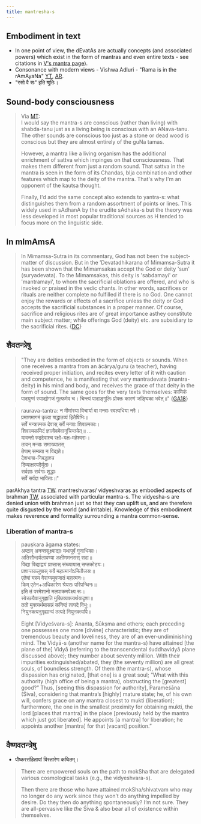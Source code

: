 ```yaml
---
title: mantresha-s
---
```


## Embodiment in text
- In one point of view, the dEvatAs are actually concepts (and associated powers) which exist in the form of mantras and even entire texts - see citations in [V's mantra page](/mantra/)).
- Consonance with modern views - Vishwa Adluri - "Rama is in the rAmAyaNa" [YT](https://twitter.com/agnimaan/status/1047594919085264896), [AR](https://archive.org/details/hindu-sanskrit-lectures/20180929-0001-ThinkOlio+_+Time%2C+Desire+and+Action+-+Ramayana+and+The+Cosmic+Game.mp3).
- "रसो वै सः" इति श्रुतिः।

## Sound-body consciousness
> Via [MT](https://twitter.com/blog_supplement/status/1276021150229901312):  
> I would say the mantra-s are conscious (rather than living) with shabda-tanu just as a living being is conscious with an ANava-tanu. The other sounds are conscious too just as a stone or dead wood is conscious but they are almost entirely of the guNa tamas.
>
> However, a mantra like a living organism has the additional enrichment of sattva which impinges on that consciousness. That makes them different from just a random sound. That sattva in the mantra is seen in the form of its Chandas, bIja combination and other features which map to the deity of the mantra. That's why I'm an opponent of the kautsa thought. 
>
> Finally, I'd add the same concept also extends to yantra-s: what distinguishes them from a random assortment of points or lines. This widely used in sAdhanA by the erudite sAdhaka-s but the theory was less developed in most popular traditional sources as H tended to focus more on the linguistic side. 

## In mImAmsA
> In Mimamsa-Sutra in its commentary, God has not been the subject-matter of discussion. But in the ’Devatadhikarana of Mimamsa-Sutra it has been shown that the Mimamsakas accept the God or deity 'sun' (suryadevata). To the Mimamsakas, this deity is 'sabdamayi' or 'mantramayi', to whom the sacrificial oblations are offered, and who is invoked or praised in the vedic chants. In other words, sacrifices or rituals are neither complete no fulfilled if there is no God. One cannot enjoy the rewards or effects of a sacrifice unless the deity or God accepts the sacrificial substances in a proper manner. Of course, sacrifice and religious rites are of great importance asthey constitute main subject matter; while offerings God (deity) etc. are subsidiary to the sacrificial rites. {[DC](http://shodhganga.inflibnet.ac.in/bitstream/10603/164519/11/11_chapter%208.pdf)}

## शैवतन्त्रेषु
> "They are deities embodied in the form of objects or sounds. When one receives a mantra from an ācārya/guru (a teacher), having received proper initiation, and recites every letter of it with caution and competence, he is manifesting that very mantradevata (mantra-deity) in his mind and body, and receives the grace of that deity in the form of sound. The same goes for the very texts themselves: कामिकं पादयुग्मं स्याद्योगजं गुल्फमेव च। चिन्त्यं पादाङ्गुलिः प्रोक्तः कारणं जङ्घिका भवेत्॥" {[GA18](http://indiafacts.org/text-as-text-text-as-deity-reconciling-ritual-rules-of-textual-traditions-with-devotion-to-the-gods/)}

> raurava-tantra:
> न मीमांस्या विचार्या वा मन्त्राः स्वल्पधिया नरैः।  
> प्रमाणमागमं कृत्वा श्रद्धातव्यं हितैषिभिः॥  
> सर्वे मन्त्रात्मक देवास् सर्वे मन्त्राः शिवात्मकाः।  
> शिवात्मकमिदं ज्ञात्वैवमेवानुचिन्तयेत्॥ ...  
> यावन्तो रुद्रदेवाश्च रक्षो-यक्ष-महेश्वराः।  
> तावन् मन्त्राः समाख्यातस्  
> तेषाम् सम्ख्या न विद्यते॥  
> देशभाषा-निबद्धाश्च  
> दिव्याक्षरपदैर्युताः।  
> सर्वज्ञाः सर्वगाः शुद्धाः  
> सर्वे सर्वज्ञ भाविताः॥"

parAkhya tantra [TW](https://twitter.com/GhorAngirasa/status/867148873692835840). mantreshvaras/ vidyeshvaras as embodied aspects of brahman [TW](https://twitter.com/GhorAngirasa/status/899223199996461056), associated with particular mantra-s. The vidyesha-s are denied union with brahman just so that they can uplift us, and are therefore quite disgusted by the world (and irritable). Knowledge of this embodiment makes reverence and formality surrounding a mantra common-sense.

### Liberation of mantra-s
> pauṣkara āgama states:  
> अष्टाव् अनन्तसूक्ष्माद्याः यथापूर्वं गुणाधिकाः।  
> अतिसौन्दर्यलावण्या अक्षीणमनसस् सदा॥  
> विद्या विद्याह्वयं प्राप्तास् संख्यायास् सप्तकोटयः।  
> प्रशान्तकलुषास् सर्वे महात्मानोऽमितौजसः॥  
> एतेषां यस्य वैराग्यमुपजातं महात्मनः।  
> किम् एतेन+अधिकारेण श्रेयसः परिपन्थिनः॥  
> इति तं परमेशानो मलपाकमपेक्ष्य सः।  
> स्वेच्छयैवानुगृह्णाति मुक्तिव्यक्त्यर्थयादृशा॥  
> ततो मुक्त्यर्थमासन्नं कनिष्ठं तत्पदे विभुः।  
> नियुनक्त्यनुगृह्यान्यं तत्पदे नियुनक्त्यपि॥
>
> Eight [Vidyeśvara-s]: Ananta, Sūkṣma and others; each preceding one possesses one more [divine] characteristic; they are of tremendous beauty and loveliness, they are of an ever-undiminishing mind. The Vidyā-s (another name for the mantra-s) have attained [the plane of the] Vidyā (referring to the transcendental śuddhavidyā plane discussed above); they number about seventy million. With their impurities extinguished/abated, they (the seventy million) are all great souls, of boundless strength. Of them (the mantra-s), whose dispassion has originated, [that one] is a great soul; “What with this authority (high office of being a mantra), obstructing the [greatest] good?” Thus, [seeing this dispassion for authority], Parameśāna (Śiva), considering that mantra’s [highly] mature state; he, of his own will, confers grace on any mantra closest to mukti (liberation); furthermore, the one in the smallest proximity for obtaining mukti, the lord [places that mantra] in the place [previously held by the mantra which just got liberated]. He appoints [a mantra] for liberation; he appoints another [mantra] for that [vacant] position.”

## वैष्णवतन्त्रेषु
- पौष्करसंहितायां विस्तारेण कथितम्।


> There are empowered souls on the path to mokSha that are delegated various cosmological tasks (e.g., the vidyeshvara-s).
>
> Then there are those who have attained mokSha/shivatvam who may no longer do any work since they won’t do anything impelled by desire. Do they then do anything spontaneously? I’m not sure. They are all-pervasive like *the* Śiva & also bear all of existence within themselves.

